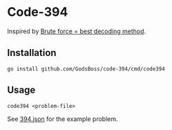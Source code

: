 Code-394
========

Inspired by [Brute force = best decoding method][brute_force].

Installation
------------

    go install github.com/GodsBoss/code-394/cmd/code394

Usage
-----

    code394 <problem-file>

See [394.json](./394.json) for the example problem.

[brute_force]: https://www.reddit.com/r/ProgrammerHumor/comments/k8cjjs/brute_force_best_decoding_method/
